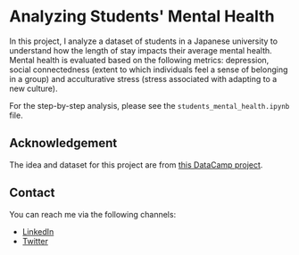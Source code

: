 # Analyzing Students' Mental Health

In this project, I analyze a dataset of students in a Japanese university to understand how the length of stay impacts their average mental health. Mental health is evaluated based on the following metrics: depression, social connectedness (extent to which individuals feel a sense of belonging in a group) and acculturative stress (stress associated with adapting to a new culture).

For the step-by-step analysis, please see the `students_mental_health.ipynb` file.

## Acknowledgement

The idea and dataset for this project are from [this DataCamp project](https://app.datacamp.com/learn/projects/analyzing_students_mental_health/guided/SQL).

## Contact

You can reach me via the following channels:

- [LinkedIn](https://www.linkedin.com/in/nzubeifechukwu/)
- [Twitter](https://twitter.com/NzubeIfechukwu)
